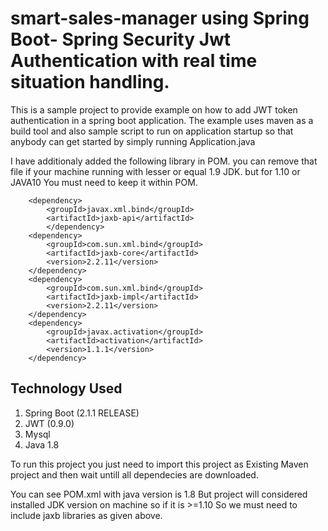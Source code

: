 # smart-sales-manager using Spring Boot- Spring Security Jwt Authentication with real time situation handling.

This is a sample project to provide example on how to add JWT token authentication in a spring boot application.
The example uses maven as a build tool and also sample script to run on application startup so that anybody can get started by simply running Application.java
 
I have additionaly added the following library in POM. you can remove that file if your machine running with lesser or equal 1.9 JDK. but for 1.10 or JAVA10 You must need to keep it within POM.

		<dependency>
		    <groupId>javax.xml.bind</groupId>
		    <artifactId>jaxb-api</artifactId>
		    </dependency>
		<dependency>
		    <groupId>com.sun.xml.bind</groupId>
		    <artifactId>jaxb-core</artifactId>
		    <version>2.2.11</version>
		</dependency>
		<dependency>
		    <groupId>com.sun.xml.bind</groupId>
		    <artifactId>jaxb-impl</artifactId>
		    <version>2.2.11</version>
		</dependency>
		<dependency>
		    <groupId>javax.activation</groupId>
		    <artifactId>activation</artifactId>
		    <version>1.1.1</version>
		</dependency>

## Technology Used

 1. Spring Boot (2.1.1 RELEASE)
 2. JWT (0.9.0)
 3. Mysql
 4. Java 1.8

To run this project you just need to import this project as Existing Maven project and then wait untill all dependecies are downloaded.

You can see POM.xml with java version is 1.8 But project will considered installed JDK version on machine so if it is >=1.10 So we must need to include jaxb libraries as given above.






